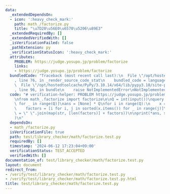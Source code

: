 ```yaml
---
data:
  _extendedDependsOn:
  - icon: ':heavy_check_mark:'
    path: math_/factorize.py
    title: "\u7D20\u56E0\u6570\u5206\u89E3"
  _extendedRequiredBy: []
  _extendedVerifiedWith: []
  _isVerificationFailed: false
  _pathExtension: py
  _verificationStatusIcon: ':heavy_check_mark:'
  attributes:
    PROBLEM: https://judge.yosupo.jp/problem/factorize
    links:
    - https://judge.yosupo.jp/problem/factorize
  bundledCode: "Traceback (most recent call last):\n  File \"/opt/hostedtoolcache/PyPy/3.10.14/x64/lib/pypy3.10/site-packages/onlinejudge_verify/documentation/build.py\"\
    , line 76, in _render_source_code_stat\n    bundled_code = language.bundle(\n\
    \  File \"/opt/hostedtoolcache/PyPy/3.10.14/x64/lib/pypy3.10/site-packages/onlinejudge_verify/languages/python.py\"\
    , line 96, in bundle\n    raise NotImplementedError\nNotImplementedError\n"
  code: "# verification-helper: PROBLEM https://judge.yosupo.jp/problem/factorize\n\
    \nfrom math_.factorize import factorize\n\nQ = int(input())\nquery = [int(input())\
    \ for _ in range(Q)]\nans = [None] * Q\nfor i in range(Q):\n    x = factorize(query[i])\n\
    \    factors = [i for i, j in sorted(x.items()) for _ in range(j)]\n    ans[i]\
    \ = \" \".join(map(str, [len(factors)] + factors))\n\nprint(*ans, sep=\"\\n\"\
    )\n"
  dependsOn:
  - math_/factorize.py
  isVerificationFile: true
  path: test/library_checker/math/factorize.test.py
  requiredBy: []
  timestamp: '2024-06-12 17:23:04+09:00'
  verificationStatus: TEST_ACCEPTED
  verifiedWith: []
documentation_of: test/library_checker/math/factorize.test.py
layout: document
redirect_from:
- /verify/test/library_checker/math/factorize.test.py
- /verify/test/library_checker/math/factorize.test.py.html
title: test/library_checker/math/factorize.test.py
---
```

